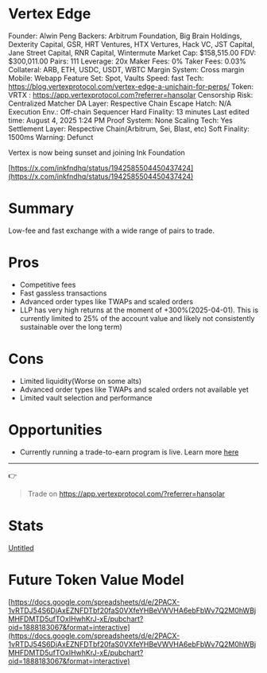 # Vertex Edge

Founder: Alwin Peng
Backers: Arbitrum Foundation, Big Brain Holdings, Dexterity Capital, GSR, HRT Ventures, HTX Vertures, Hack VC, JST Capital, Jane Street Capital, RNR Capital, Wintermute
Market Cap: $158,515.00
FDV: $300,011.00
Pairs: 111
Leverage: 20x
Maker Fees: 0%
Taker Fees: 0.03%
Collateral: ARB, ETH, USDC, USDT, WBTC
Margin System: Cross margin
Mobile: Webapp
Feature Set: Spot, Vaults
Speed: fast
Tech: https://blog.vertexprotocol.com/vertex-edge-a-unichain-for-perps/
Token: VRTX
: https://app.vertexprotocol.com?referrer=hansolar
Censorship Risk: Centralized Matcher
DA Layer: Respective Chain
Escape Hatch: N/A
Execution Env.: Off-chain Sequencer
Hard Finality: 13 minutes
Last edited time: August 4, 2025 1:24 PM
Proof System: None
Scaling Tech: Yes
Settlement Layer: Respective Chain(Arbitrum, Sei, Blast, etc)
Soft Finality: 1500ms
Warning: Defunct

Vertex is now being sunset and joining Ink Foundation

[https://x.com/inkfndhq/status/1942585504450437424](https://x.com/inkfndhq/status/1942585504450437424)

# Summary

Low-fee and fast exchange with a wide range of pairs to trade.

# Pros

- Competitive fees
- Fast gassless transactions
- Advanced order types like TWAPs and scaled orders
- LLP has very high returns at the moment of +300%(2025-04-01). This is currently limited to 25% of the account value and likely not consistently sustainable over the long term)

# Cons

- Limited liquidity(Worse on some alts)
- Advanced order types like TWAPs and scaled orders not available yet
- Limited vault selection and performance

# Opportunities

- Currently running a trade-to-earn program is live. Learn more [here](https://docs.vertexprotocol.com/community-and-tokenomics/trade-and-earn-rewards-program)

---

<aside>
👉

> Trade on https://app.vertexprotocol.com/?referrer=hansolar
> 
</aside>

# Stats

[Untitled](Vertex%20Edge%202450ef85b75881cfbf3ddb34007ccbb8/Untitled%202450ef85b758817e825ad672acec7c0e.csv)

# Future Token Value Model

[https://docs.google.com/spreadsheets/d/e/2PACX-1vRTDJ54S6DjAxEZNFDTbf20faS0VXfeYHBeVWVHA6ebFbWv7Q2M0hWBjMHFDMTD5ufTOxIHwhKrJ-xE/pubchart?oid=1888183067&format=interactive](https://docs.google.com/spreadsheets/d/e/2PACX-1vRTDJ54S6DjAxEZNFDTbf20faS0VXfeYHBeVWVHA6ebFbWv7Q2M0hWBjMHFDMTD5ufTOxIHwhKrJ-xE/pubchart?oid=1888183067&format=interactive)